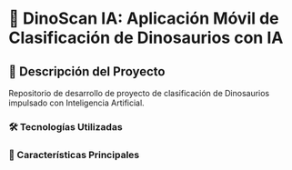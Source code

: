 # 🦖 DinoScan IA: Aplicación Móvil de Clasificación de Dinosaurios con IA

## 📖 Descripción del Proyecto
Repositorio de desarrollo de proyecto de clasificación de Dinosaurios impulsado con Inteligencia Artificial.


### 🛠 Tecnologías Utilizadas


### 🎯 Características Principales

